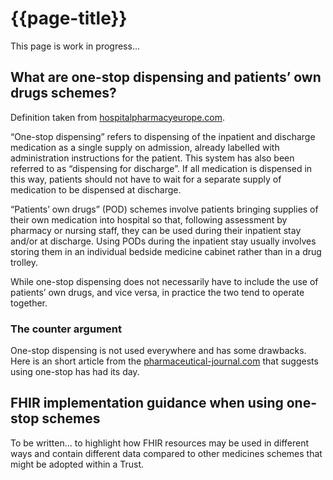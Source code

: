 # {{page-title}}

<div class="nhsd-a-box nhsd-a-box--bg-light-yellow nhsd-!t-margin-bottom-6 nhsd-t-body">
    This page is work in progress...
</div>

## What are one-stop dispensing and patients’ own drugs schemes?

Definition taken from [hospitalpharmacyeurope.com](https://hospitalpharmacyeurope.com/news/editors-pick/guide-to-pod-schemes-and-one-stop-dispensing/).

“One-stop dispensing” refers to dispensing of the inpatient and discharge medication as a single supply on admission, already labelled with administration instructions for the patient. This system has also been referred to as “dispensing for discharge”. If all medication is dispensed in this way, patients should not have to wait for a separate supply of medication to be dispensed at discharge.

“Patients’ own drugs” (POD) schemes involve patients bringing supplies of their own medication into hospital so that, following assessment by pharmacy or nursing staff, they can be used during their inpatient stay and/or at discharge. Using PODs during the inpatient stay usually involves storing them in an individual bedside medicine cabinet rather than in a drug trolley.

While one-stop dispensing does not necessarily have to include the use of patients’ own drugs, and vice versa, in practice the two tend to operate together.

### The counter argument

One-stop dispensing is not used everywhere and has some drawbacks. Here is an short article from the [pharmaceutical-journal.com](https://pharmaceutical-journal.com/article/opinion/one-stop-dispensing-has-had-its-day-time-to-embrace-technology) that suggests using one-stop has had its day.

## FHIR implementation guidance when using one-stop schemes

To be written... to highlight how FHIR resources may be used in different ways and contain different data compared to other medicines schemes that might be adopted within a Trust.

<!-- notes

Meds labels will be patient friendly, so dosage should be friendly.
Assume product-based, so dose as "1 tablet" not "50mg".

Consider using the MedicationRequest.category of "discharge" for medicines requested during the inpatient stay that could then be taken away on discharge. This would also then provided a means to differentiate from any medication requests that are not following the one-stop process.

end notes -->

